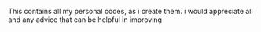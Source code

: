 This contains all my personal codes, as i create  them. i would appreciate all and any advice that can be helpful in improving
